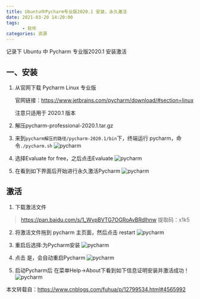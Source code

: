 ```yaml
---
title: Ubuntu中Pycharm专业版2020.1 安装，永久激活
date: 2021-03-20 14:20:00
tags: 
      - 软件
categories: 资源
---
```


记录下 Ubuntu 中 Pycharm 专业版2020.1 安装激活

<!--more-->

## 一、安装
1. 从官网下载 Pycharm Linux 专业版

   官网链接：https://www.jetbrains.com/pycharm/download/#section=linux

   注意只适用于 2020.1 版本

2. 解压pycharm-professional-2020.1.tar.gz

3. 来到`pycharm解压的路径/pycharm-2020.1/bin`下，终端运行 pycharm，命令`./pycharm.sh`
   ![pycharm](pycharm_sh.jpg)

4. 选择Evaluate for free，之后点击Evaluate
   ![pycharm](pycharm_evaluate.jpg)

5. 在看到如下界面后开始进行永久激活Pycharm
   ![pycharm](welcome_pycharm.jpg)

## 激活
1. 下载激活文件
> https://pan.baidu.com/s/1_WvpBVTG7OGRoAvBRdlhnw
> 提取码：x1k5

2. 将激活文件拖到 pycharm 主页面，然后点击 restart
   ![pycharm](activation_restart.jpg)

3. 重启后选择:为Pycharm安装
   ![pycharm](activation_install.jpg)

4. 点击 是，会自动重启Pycharm
   ![pycharm](activation_agent_success.jpg)

5. 启动Pycharm后 在菜单Help->About下看到如下信息证明安装并激活成功！
   ![pycharm](pycharm_about.jpg)


本文转载自：https://www.cnblogs.com/fuhua/p/12799534.html#4565992